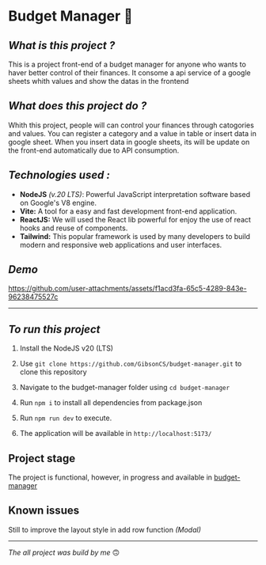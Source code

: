 # Budget Manager 🤑

## *What is this project ?*

This is a project front-end of a budget manager for anyone who wants to haver better control of their finances. It consome a api service of a google sheets whith values and show the datas in the frontend

## *What does this project do ?*

Whith this project, people will can control your finances  through catogories and values. You can register a category and a value in table or insert data in google sheet. When you insert data in google sheets, its will be update on the front-end automatically due to API consumption.

## *Technologies used :*
* **NodeJS** *(v.20 LTS)*: Powerful JavaScript interpretation software based on Google's V8 engine.
* **Vite:** A tool for a easy and fast development front-end application.
* **ReactJS:** We will used the React lib powerful for enjoy the use of react hooks and reuse of components.
* **Tailwind:** This popular framework is used by many developers to build modern and responsive web applications and user interfaces.

## *Demo*
https://github.com/user-attachments/assets/f1acd3fa-65c5-4289-843e-96238475527c
***



## ***To run this project***
1. Install the NodeJS v20 (LTS)

2. Use ``git clone https://github.com/GibsonCS/budget-manager.git`` to clone this repository

3. Navigate to the budget-manager folder using ``cd budget-manager``

4. Run ``npm i`` to install all dependencies from package.json

5. Run ``npm run dev`` to execute.

6. The application will be available in ``http://localhost:5173/``

## **Project stage**

The project is functional, however, in progress and available in [budget-manager](https://gtech.dev.br/budget-manager)

## **Known issues**

Still to improve the layout style in add row function *(Modal)*
***

*The all project was build by me* 🙃
